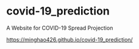 # covid-19_prediction
A Website for COVID-19 Spread Projection

https://minghao426.github.io/covid-19_prediction/
